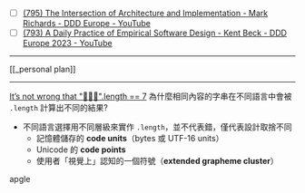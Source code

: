 
- [ ] [(795) The Intersection of Architecture and Implementation - Mark Richards - DDD Europe - YouTube](https://www.youtube.com/watch?v=n6G5qtJHmgw&list=WL&index=26)
- [ ] [(793) A Daily Practice of Empirical Software Design - Kent Beck - DDD Europe 2023 - YouTube](https://www.youtube.com/watch?v=yBEcq23OgB4&list=WL&index=6)

---

[[_personal plan]]

---



[It’s not wrong that "🤦🏼‍♂️".length == 7](https://hsivonen.fi/string-length/)
為什麼相同內容的字串在不同語言中會被 `.length` 計算出不同的結果?
- 不同語言選擇用不同層級來實作 `.length`，並不代表錯，僅代表設計取捨不同
	- 記憶體儲存的 **code units**（bytes 或 UTF-16 units）
	- Unicode 的 **code points**
	- 使用者「視覺上」認知的一個符號（**extended grapheme cluster**）




apgle